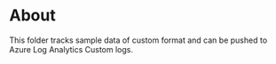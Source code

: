 # About
This folder tracks sample data of custom format and can be pushed to Azure Log Analytics Custom logs.
